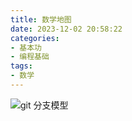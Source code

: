 ```yaml
---
title: 数学地图
date: 2023-12-02 20:58:22
categories:
- 基本功
- 编程基础
tags:
- 数学
---
```


![git 分支模型](/pic/算法/数学/数学地图/TheMapofMathematics.png)
